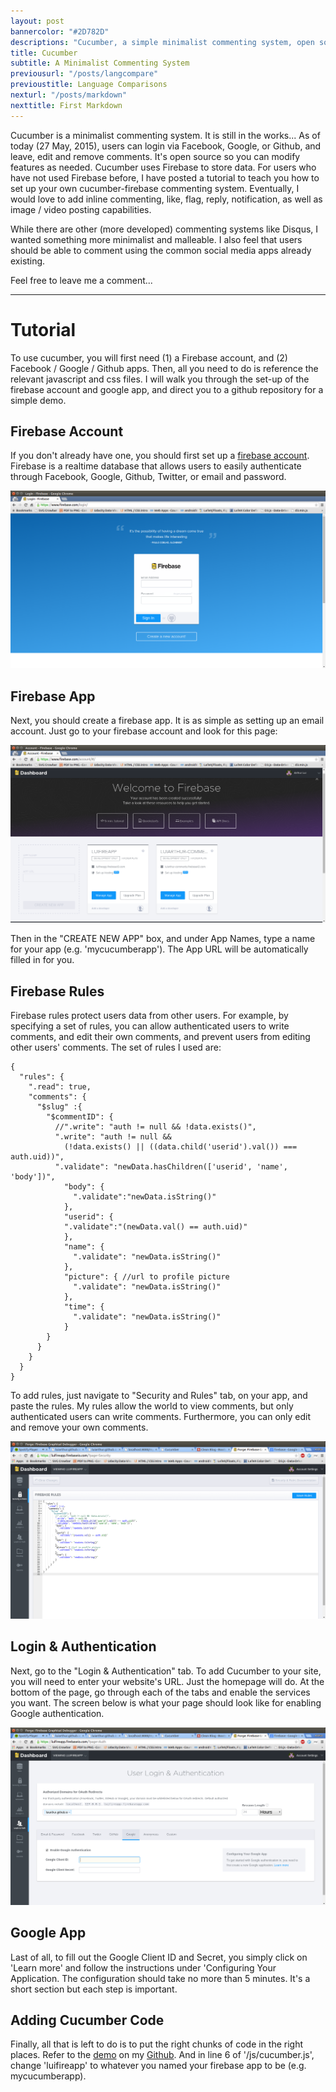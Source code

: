 ```yaml
---
layout: post
bannercolor: "#2D782D"
descriptions: "Cucumber, a simple minimalist commenting system, open source, and still in development..."
title: Cucumber
subtitle: A Minimalist Commenting System
previousurl: "/posts/langcompare"
previoustitle: Language Comparisons
nexturl: "/posts/markdown"
nexttitle: First Markdown
---
```


Cucumber is a minimalist commenting system. It is still in the works...  As of
today (27 May, 2015), users can login via Facebook, Google, or Github, and
leave, edit and remove comments. It's open source so you can modify features as
needed. Cucumber uses Firebase to store data. For users who have not used
Firebase before, I have posted a tutorial to teach you how to set up your own
cucumber-firebase commenting system. Eventually, I would love to add inline
commenting, like, flag, reply, notification, as well as image / video posting
capabilities.

While there are other (more developed) commenting systems like Disqus, I wanted
something more minimalist and malleable. I also feel that users should be able
to comment using the common social media apps already existing.

Feel free to leave me a comment...

***

# Tutorial
To use cucumber, you will first need (1) a Firebase account, and (2) Facebook /
Google / Github apps. Then, all you need to do is reference the relevant
javascript and css files. I will walk you through the set-up of the firebase
account and google app, and direct you to a github repository for a simple
demo.

## Firebase Account
If you don't already have one, you should first set up a [firebase
account](https://www.firebase.com/login/). Firebase is a realtime database that
allows users to easily authenticate through Facebook, Google, Github, Twitter,
or email and password.
<div><img class='eg'src='img/firelogin.png'></div>

## Firebase App
Next, you should create a firebase app. It is as simple as setting up an email
account. Just go to your firebase account and look for this page:
<div><img class='eg'src='img/fireapp.png'></div>

Then in the "CREATE NEW APP" box, and under App Names, type a name for your app (e.g. 'mycucumberapp'). The App URL will be automatically filled in for you.

## Firebase Rules
Firebase rules protect users data from other users. For example, by specifying a
set of rules, you can allow authenticated users to write comments, and edit
their own comments, and prevent users from editing other users' comments. The
set of rules I used are:

~~~
{
  "rules": {
    ".read": true,
    "comments": {
      "$slug" :{
        "$commentID": {
          //".write": "auth != null && !data.exists()",
          ".write": "auth != null && 
            (!data.exists() || ((data.child('userid').val()) === auth.uid))",
          ".validate": "newData.hasChildren(['userid', 'name', 'body'])",
        	"body": {
        	  ".validate":"newData.isString()"
        	},
        	"userid": {
            ".validate":"(newData.val() == auth.uid)"
        	},
        	"name": {
        	  ".validate": "newData.isString()"
        	},
        	"picture": { //url to profile picture
        	  ".validate": "newData.isString()"
        	},
        	"time": {
        	  ".validate": "newData.isString()"
        	}
        }
      }
    }
  }
}
~~~

To add rules, just navigate to "Security and Rules" tab, on your app, and paste
the rules. My rules allow the world to view comments, but only authenticated
users can write comments. Furthermore, you can only edit and remove your own
comments.
<div><img class="eg" src="img/rules.png"></div>

## Login & Authentication
Next, go to the "Login & Authentication" tab. To add Cucumber to your site, you
will need to enter your website's URL. Just the homepage will do. At the bottom
of the page, go through each of the tabs and enable the services you want. The
screen below is what your page should look like for enabling Google
authentication.
<div><img class='eg'src='img/authLogin.png'></div>

## Google App
Last of all, to fill out the Google Client ID and Secret, you simply click on
'Learn more' and follow the instructions under 'Configuring Your Application.
The configuration should take no more than 5 minutes. It's a short section but
each step is important.

## Adding Cucumber Code
Finally, all that is left to do is to put the right chunks of code in the right
places. Refer to the [demo](demo) on my
[Github](https://github.com/luiarthur/luiarthur.github.io/tree/master/posts/cucumber/demo).
And in line 6 of '/js/cucumber.js', change 'luifireapp' to whatever you named
your firebase app to be (e.g.  mycucumberapp).
